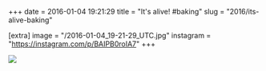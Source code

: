+++
date = 2016-01-04 19:21:29
title = "It's alive! #baking"
slug = "2016/its-alive-baking"

[extra]
image = "/2016-01-04_19-21-29_UTC.jpg"
instagram = "https://instagram.com/p/BAIPB0roIA7"
+++

<img src="/2016-01-04_19-21-29_UTC.jpg" />

